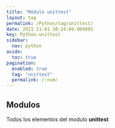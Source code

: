 ```yaml
---
title: "Módulo unittest"
layout: tag
permalink: /Python/tag/unittest/
date: 2021-11-01 10:24:04.004885
key: Python.unittest
sidebar: 
  nav: python
aside: 
  toc: true
pagination: 
  enabled: true
  tag: "unittest"
  permalink: /:num/
---
```


<h2>Modulos</h2>
Todos los elementos del modulo <strong>unittest</strong>
